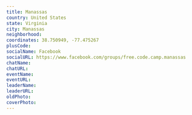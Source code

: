 ```yaml
---
title: Manassas
country: United States
state: Virginia
city: Manassas
neighborhood: 
coordinates: 38.750949, -77.475267
plusCode:
socialName: Facebook
socialURL: https://www.facebook.com/groups/free.code.camp.manassas
chatName:
chatURL:
eventName:
eventURL:
leaderName:
leaderURL:
oldPhoto: 
coverPhoto:
---
```

